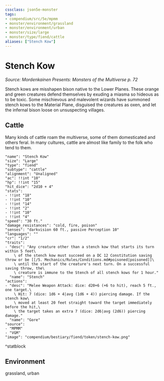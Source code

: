 ```yaml
---
cssclass: json5e-monster
tags:
- compendium/src/5e/mpmm
- monster/environment/grassland
- monster/environment/urban
- monster/size/large
- monster/type/fiend/cattle
aliases: ["Stench Kow"]
---
```

# Stench Kow
*Source: Mordenkainen Presents: Monsters of the Multiverse p. 72*  

Stench kows are misshapen bison native to the Lower Planes. These orange and green creatures defend themselves by exuding a miasma so hideous as to be toxic. Some mischievous and malevolent wizards have summoned stench kows to the Material Plane, disguised the creatures as oxen, and let the infernal bison loose on unsuspecting villages.

## Cattle

Many kinds of cattle roam the multiverse, some of them domesticated and others feral. In many cultures, cattle are almost like family to the folk who tend to them.

```statblock
"name": "Stench Kow"
"size": "Large"
"type": "fiend"
"subtype": "cattle"
"alignment": "Unaligned"
"ac": !!int "10"
"hp": !!int "15"
"hit_dice": "2d10 + 4"
"stats":
- !!int "18"
- !!int "10"
- !!int "14"
- !!int "2"
- !!int "10"
- !!int "4"
"speed": "30 ft."
"damage_resistances": "cold, fire, poison"
"senses": "darkvision 60 ft., passive Perception 10"
"languages": ""
"cr": "1/2"
"traits":
- "desc": "Any creature other than a stench kow that starts its turn within 5 feet\
    \ of the stench kow must succeed on a DC 12 Constitution saving throw or be [[/5. Mechanics/Rules/Conditions.md#poisoned|poisoned]]\
    \ until the start of the creature's next turn. On a successful saving throw, the\
    \ creature is immune to the Stench of all stench kows for 1 hour."
  "name": "Stench"
"actions":
- "desc": "Melee Weapon Attack: dice: d20+6 (+6 to hit), reach 5 ft., one target.\
    \ Hit: 7 (dice: 1d6 + 4|avg (1d6 + 4)) piercing damage. If the stench kow\
    \ moved at least 20 feet straight toward the target immediately before the hit,\
    \ the target takes an extra 7 (dice: 2d6|avg (2d6)) piercing damage."
  "name": "Gore"
"source":
- "MPMM"
- "VGM"
"image": "compendium/bestiary/fiend/token/stench-kow.png"
```
^statblock

## Environment

grassland, urban